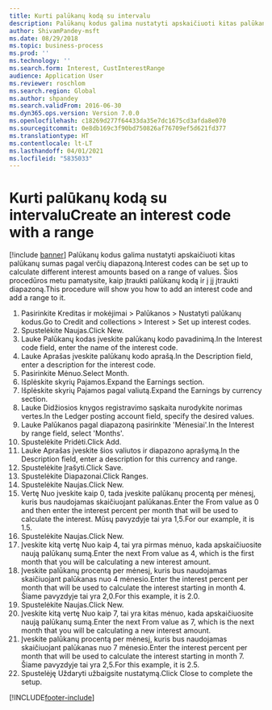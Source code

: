 ```yaml
---
title: Kurti palūkanų kodą su intervalu
description: Palūkanų kodus galima nustatyti apskaičiuoti kitas palūkanų sumas pagal verčių diapazoną.
author: ShivamPandey-msft
ms.date: 08/29/2018
ms.topic: business-process
ms.prod: ''
ms.technology: ''
ms.search.form: Interest, CustInterestRange
audience: Application User
ms.reviewer: roschlom
ms.search.region: Global
ms.author: shpandey
ms.search.validFrom: 2016-06-30
ms.dyn365.ops.version: Version 7.0.0
ms.openlocfilehash: c18269d277f64433da35e7dc1675cd3afda8e070
ms.sourcegitcommit: 0e8db169c3f90bd750826af76709ef5d621fd377
ms.translationtype: HT
ms.contentlocale: lt-LT
ms.lasthandoff: 04/01/2021
ms.locfileid: "5835033"
---
```

# <a name="create-an-interest-code-with-a-range"></a><span data-ttu-id="bc1e9-103">Kurti palūkanų kodą su intervalu</span><span class="sxs-lookup"><span data-stu-id="bc1e9-103">Create an interest code with a range</span></span>

[!include [banner](../../includes/banner.md)]
<span data-ttu-id="bc1e9-104">Palūkanų kodus galima nustatyti apskaičiuoti kitas palūkanų sumas pagal verčių diapazoną.</span><span class="sxs-lookup"><span data-stu-id="bc1e9-104">Interest codes can be set up to calculate different interest amounts based on a range of values.</span></span> <span data-ttu-id="bc1e9-105">Šios procedūros metu pamatysite, kaip įtraukti palūkanų kodą ir į jį įtraukti diapazoną.</span><span class="sxs-lookup"><span data-stu-id="bc1e9-105">This procedure will show you how to add an interest code and add a range to it.</span></span>

1. <span data-ttu-id="bc1e9-106">Pasirinkite Kreditas ir mokėjimai > Palūkanos > Nustatyti palūkanų kodus.</span><span class="sxs-lookup"><span data-stu-id="bc1e9-106">Go to Credit and collections > Interest > Set up interest codes.</span></span>
2. <span data-ttu-id="bc1e9-107">Spustelėkite Naujas.</span><span class="sxs-lookup"><span data-stu-id="bc1e9-107">Click New.</span></span>
3. <span data-ttu-id="bc1e9-108">Lauke Palūkanų kodas įveskite palūkanų kodo pavadinimą.</span><span class="sxs-lookup"><span data-stu-id="bc1e9-108">In the Interest code field, enter the name of the interest code.</span></span>
4. <span data-ttu-id="bc1e9-109">Lauke Aprašas įveskite palūkanų kodo aprašą.</span><span class="sxs-lookup"><span data-stu-id="bc1e9-109">In the Description field, enter a description for the interest code.</span></span>
5. <span data-ttu-id="bc1e9-110">Pasirinkite Mėnuo.</span><span class="sxs-lookup"><span data-stu-id="bc1e9-110">Select Month.</span></span>
6. <span data-ttu-id="bc1e9-111">Išplėskite skyrių Pajamos.</span><span class="sxs-lookup"><span data-stu-id="bc1e9-111">Expand the Earnings section.</span></span>
7. <span data-ttu-id="bc1e9-112">Išplėskite skyrių Pajamos pagal valiutą.</span><span class="sxs-lookup"><span data-stu-id="bc1e9-112">Expand the Earnings by currency section.</span></span>
8. <span data-ttu-id="bc1e9-113">Lauke Didžiosios knygos registravimo sąskaita nurodykite norimas vertes.</span><span class="sxs-lookup"><span data-stu-id="bc1e9-113">In the Ledger posting account field, specify the desired values.</span></span>
9. <span data-ttu-id="bc1e9-114">Lauke Palūkanos pagal diapazoną pasirinkite 'Mėnesiai'.</span><span class="sxs-lookup"><span data-stu-id="bc1e9-114">In the Interest by range field, select 'Months'.</span></span>
10. <span data-ttu-id="bc1e9-115">Spustelėkite Pridėti.</span><span class="sxs-lookup"><span data-stu-id="bc1e9-115">Click Add.</span></span>
11. <span data-ttu-id="bc1e9-116">Lauke Aprašas įveskite šios valiutos ir diapazono aprašymą.</span><span class="sxs-lookup"><span data-stu-id="bc1e9-116">In the Description field, enter a description for this currency and range.</span></span>
12. <span data-ttu-id="bc1e9-117">Spustelėkite Įrašyti.</span><span class="sxs-lookup"><span data-stu-id="bc1e9-117">Click Save.</span></span>
13. <span data-ttu-id="bc1e9-118">Spustelėkite Diapazonai.</span><span class="sxs-lookup"><span data-stu-id="bc1e9-118">Click Ranges.</span></span>
14. <span data-ttu-id="bc1e9-119">Spustelėkite Naujas.</span><span class="sxs-lookup"><span data-stu-id="bc1e9-119">Click New.</span></span>
15. <span data-ttu-id="bc1e9-120">Vertę Nuo įveskite kaip 0, tada įveskite palūkanų procentą per mėnesį, kuris bus naudojamas skaičiuojant palūkanas.</span><span class="sxs-lookup"><span data-stu-id="bc1e9-120">Enter the From value as 0 and then enter the interest percent per month that will be used to calculate the interest.</span></span> <span data-ttu-id="bc1e9-121">Mūsų pavyzdyje tai yra 1,5.</span><span class="sxs-lookup"><span data-stu-id="bc1e9-121">For our example, it is 1.5.</span></span>
16. <span data-ttu-id="bc1e9-122">Spustelėkite Naujas.</span><span class="sxs-lookup"><span data-stu-id="bc1e9-122">Click New.</span></span>
17. <span data-ttu-id="bc1e9-123">Įveskite kitą vertę Nuo kaip 4, tai yra pirmas mėnuo, kada apskaičiuosite naują palūkanų sumą.</span><span class="sxs-lookup"><span data-stu-id="bc1e9-123">Enter the next From value as 4, which is the first month that you will be calculating a new interest amount.</span></span>
18. <span data-ttu-id="bc1e9-124">Įveskite palūkanų procentą per mėnesį, kuris bus naudojamas skaičiuojant palūkanas nuo 4 mėnesio.</span><span class="sxs-lookup"><span data-stu-id="bc1e9-124">Enter the interest percent per month that will be used to calculate the interest starting in month 4.</span></span> <span data-ttu-id="bc1e9-125">Šiame pavyzdyje tai yra 2,0.</span><span class="sxs-lookup"><span data-stu-id="bc1e9-125">For this example, it is 2.0.</span></span>
19. <span data-ttu-id="bc1e9-126">Spustelėkite Naujas.</span><span class="sxs-lookup"><span data-stu-id="bc1e9-126">Click New.</span></span>
20. <span data-ttu-id="bc1e9-127">Įveskite kitą vertę Nuo kaip 7, tai yra kitas mėnuo, kada apskaičiuosite naują palūkanų sumą.</span><span class="sxs-lookup"><span data-stu-id="bc1e9-127">Enter the next From value as 7, which is the next month that you will be calculating a new interest amount.</span></span>
21. <span data-ttu-id="bc1e9-128">Įveskite palūkanų procentą per mėnesį, kuris bus naudojamas skaičiuojant palūkanas nuo 7 mėnesio.</span><span class="sxs-lookup"><span data-stu-id="bc1e9-128">Enter the interest percent per month that will be used to calculate the interest starting in month 7.</span></span> <span data-ttu-id="bc1e9-129">Šiame pavyzdyje tai yra 2,5.</span><span class="sxs-lookup"><span data-stu-id="bc1e9-129">For this example, it is 2.5.</span></span>
22. <span data-ttu-id="bc1e9-130">Spustelėję Uždaryti užbaigsite nustatymą.</span><span class="sxs-lookup"><span data-stu-id="bc1e9-130">Click Close to complete the setup.</span></span>



[!INCLUDE[footer-include](../../../includes/footer-banner.md)]